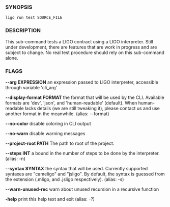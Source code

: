 
### SYNOPSIS
```
ligo run test SOURCE_FILE
```

### DESCRIPTION
This sub-command tests a LIGO contract using a LIGO interpreter. Still under development, there are features that are work in progress and are subject to change. No real test procedure should rely on this sub-command alone.

### FLAGS
**--arg EXPRESSION**
an expression passed to LIGO interpreter, accessible through variable 'cli_arg'

**--display-format FORMAT**
the format that will be used by the CLI. Available formats are 'dev', 'json', and 'human-readable' (default). When human-readable lacks details (we are still tweaking it), please contact us and use another format in the meanwhile. (alias: --format)

**--no-color**
disable coloring in CLI output

**--no-warn**
disable warning messages

**--project-root PATH**
The path to root of the project.

**--steps INT**
a bound in the number of steps to be done by the interpreter. (alias: -n)

**--syntax SYNTAX**
the syntax that will be used. Currently supported syntaxes are "cameligo" and "jsligo". By default, the syntax is guessed from the extension (.mligo, and .jsligo respectively). (alias: -s)

**--warn-unused-rec**
warn about unused recursion in a recursive function

**-help**
print this help text and exit (alias: -?)
